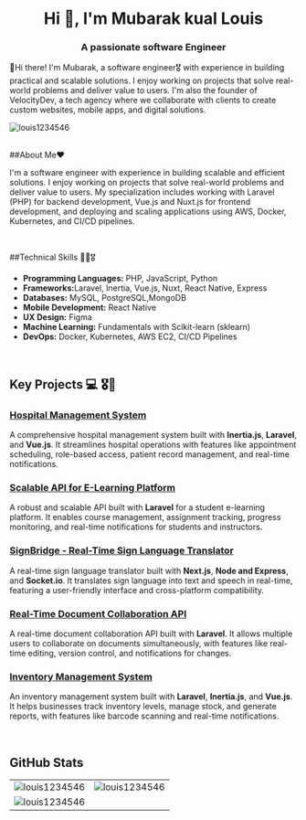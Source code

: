 
<h1 align="center">Hi 👋, I'm Mubarak kual Louis</h1>
<h3 align="center">A passionate software Engineer</h3>
<p>👋Hi there! I'm Mubarak, a software engineer🎖 with experience in building practical and scalable solutions. I enjoy working on projects that solve real-world problems and deliver value to users. I'm also the founder of VelocityDev, a tech agency where we collaborate with clients to create custom websites, mobile apps, and digital solutions.</p>

<p align="left"> <img src="https://komarev.com/ghpvc/?username=louis1234546&label=Profile%20views&color=0e75b6&style=flat" alt="louis1234546" /> </p>
<br>
##About Me❤️

<p>I'm  a software engineer with experience in building scalable and efficient solutions. I enjoy working on projects that solve real-world problems and deliver value to users. My specialization includes working with Laravel (PHP) for backend development, Vue.js and Nuxt.js for frontend development, and deploying and scaling applications using AWS, Docker, Kubernetes, and CI/CD pipelines.</p>

<br>

##Technical Skills 👨‍💻🎖

<ul>
  <li><strong>Programming Languages:</strong> PHP, JavaScript, Python</li>
  <li><strong>Frameworks:</strong>Laravel, Inertia, Vue.js, Nuxt, React Native, Express</li>
  <li><strong>Databases:</strong> MySQL, PostgreSQL,MongoDB</li>
  <li><strong>Mobile Development:</strong> React Native</li>
   <li><strong>UX Design:</strong> Figma</li>
  <li><strong>Machine Learning:</strong> Fundamentals with Scikit-learn (sklearn)</li>
  <li><strong>DevOps:</strong> Docker, Kubernetes, AWS EC2, CI/CD Pipelines</li>
</ul>

<br>


## Key Projects 💻 🎖🎉
<h3><a href="https://github.com/Mubaraklouis/hospital-management-system" target="_blank">Hospital Management System</a></h3>
<p>
  A comprehensive hospital management system built with <strong>Inertia.js</strong>, <strong>Laravel</strong>, and <strong>Vue.js</strong>. 
  It streamlines hospital operations with features like appointment scheduling, role-based access, patient record management, and real-time notifications.
</p>

<h3><a href="https://github.com/Mubaraklouis/e-learning-platform-api" target="_blank">Scalable API for E-Learning Platform</a></h3>
<p>
  A robust and scalable API built with <strong>Laravel</strong> for a student e-learning platform. 
  It enables course management, assignment tracking, progress monitoring, and real-time notifications for students and instructors.
</p>

<h3><a href="https://github.com/Mubaraklouis/signbridge" target="_blank">SignBridge - Real-Time Sign Language Translator</a></h3>
<p>
  A real-time sign language translator built with <strong>Next.js</strong>, <strong>Node and Express</strong>, and <strong>Socket.io</strong>. 
  It translates sign language into text and speech in real-time, featuring a user-friendly interface and cross-platform compatibility.
</p>

<h3><a href="https://github.com/Mubaraklouis/document-collaboration-api" target="_blank">Real-Time Document Collaboration API</a></h3>
<p>
  A real-time document collaboration API built with <strong>Laravel</strong>. 
  It allows multiple users to collaborate on documents simultaneously, with features like real-time editing, version control, and notifications for changes.
</p>

<h3><a href="https://github.com/Mubaraklouis/inventory-management-system" target="_blank">Inventory Management System</a></h3>
<p>
  An inventory management system built with <strong>Laravel</strong>, <strong>Inertia.js</strong>, and <strong>Vue.js</strong>. 
  It helps businesses track inventory levels, manage stock, and generate reports, with features like barcode scanning and real-time notifications.
</p>

<br>



## GitHub Stats

<table align="center">
  <tr>
    <!-- Top Languages Card -->
    <td>
      <img src="https://github-readme-stats.vercel.app/api/top-langs?username=Louis12345642&show_icons=true&locale=en&layout=compact" alt="louis1234546" />
    </td>
    <!-- GitHub Stats Card -->
    <td>
      <img src="https://github-readme-stats.vercel.app/api?username=louis12345642&show_icons=true&locale=en" alt="louis1234546" />
    </td>
  </tr>
  <tr>
    <!-- GitHub Streak Stats Card -->
    <td colspan="2">
      <img src="https://github-readme-streak-stats.herokuapp.com/?user=Louis12345642&" alt="louis1234546" />
    </td>
  </tr>
</table>
